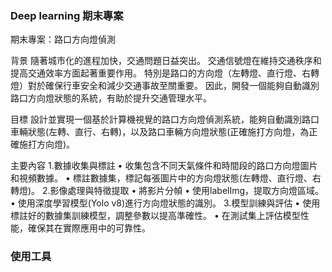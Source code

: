 ### Deep learning 期末專案

期末專案：路口方向燈偵測

背景
隨著城市化的進程加快，交通問題日益突出。
交通信號燈在維持交通秩序和提高交通效率方面起著重要作用。
特別是路口的方向燈（左轉燈、直行燈、右轉燈）對於確保行車安全和減少交通事故至關重要。
因此，開發一個能夠自動識別路口方向燈狀態的系統，有助於提升交通管理水平。

目標
設計並實現一個基於計算機視覺的路口方向燈偵測系統，能夠自動識別路口車輛狀態(左轉、直行、右轉)，以及路口車輛方向燈狀態(正確施打方向燈，為正確施打方向燈)。

主要內容
1.數據收集與標註
	•	收集包含不同天氣條件和時間段的路口方向燈圖片和視頻數據。
	•	標註數據集，標記每張圖片中的方向燈狀態(左轉燈、直行燈、右轉燈)。
2.影像處理與特徵提取
        •       將影片分幀
	•	使用labelImg，提取方向燈區域。
	•	使用深度學習模型(Yolo v8)進行方向燈狀態的識別。
3.模型訓練與評估
	•	使用標註好的數據集訓練模型，調整參數以提高準確性。
	•	在測試集上評估模型性能，確保其在實際應用中的可靠性。



### 使用工具

